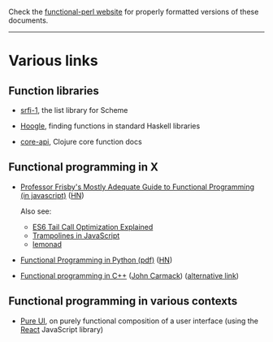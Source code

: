 Check the [functional-perl website](http://functional-perl.org/) for
properly formatted versions of these documents.

---

# Various links

## Function libraries

* [srfi-1](http://srfi.schemers.org/srfi-1/srfi-1.html), the list
  library for Scheme

* [Hoogle](https://www.haskell.org/hoogle/), finding functions in
  standard Haskell libraries

* [core-api](http://clojure.github.io/clojure/clojure.core-api.html),
  Clojure core function docs

## Functional programming in X

* [Professor Frisby's Mostly Adequate Guide to Functional Programming (in javascript)](https://github.com/DrBoolean/mostly-adequate-guide)
  ([HN](https://news.ycombinator.com/item?id=9884616))

  Also see:

  * [ES6 Tail Call Optimization Explained](http://benignbemine.github.io/2015/07/19/es6-tail-calls/)
  * [Trampolines in JavaScript](http://raganwald.com/2013/03/28/trampolines-in-javascript.html)
  * [lemonad](http://fogus.github.io/lemonad/)


* [Functional Programming in Python
  (pdf)](http://www.oreilly.com/programming/free/files/functional-programming-python.pdf)
  ([HN](https://news.ycombinator.com/item?id=9941748))

* [Functional programming in C++](http://gamasutra.com/view/news/169296/Indepth_Functional_programming_in_C.php) ([John Carmack](https://en.wikipedia.org/wiki/John_Carmack)) ([alternative link](https://web.archive.org/web/20130819160454/http://www.altdevblogaday.com/2012/04/26/functional-programming-in-c/))


## Functional programming in various contexts

* [Pure UI](http://rauchg.com/2015/pure-ui/), on purely functional
  composition of a user interface (using the
  [React](https://en.wikipedia.org/wiki/React_(JavaScript_library))
  JavaScript library)

